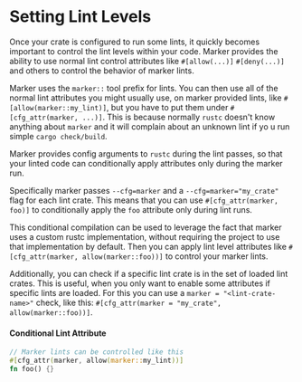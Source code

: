 # Setting Lint Levels
Once your crate is configured to run some lints, it quickly becomes important to control the lint levels within your
code. Marker provides the ability to use normal lint control attributes like `#[allow(...)]` `#[deny(...)]` and others
to control the behavior of marker lints.

Marker uses the `marker::` tool prefix for lints. You can then use all of the normal lint attributes you might usually use, on marker provided lints, like `#[allow(marker::my_lint)]`, but you have to put them under `#[cfg_attr(marker, ...)]`. This is because normally `rustc` doesn't know anything about `marker` and it will complain about an unknown lint if yo u run simple `cargo check/build`.

Marker provides config arguments to `rustc` during the lint passes, so that your linted code can conditionally apply attributes only during the marker run.

Specifically marker passes `--cfg=marker` and a `--cfg=marker="my_crate"` flag for each lint crate. This means that you
can use `#[cfg_attr(marker, foo)]` to conditionally apply the `foo` attribute only during lint runs.

This conditional compilation can be used to leverage the fact that marker uses a custom rustc implementation, without requiring the project to use that implementation by default. Then you can apply lint level attributes like `#[cfg_attr(marker, allow(marker::foo))]` to control your marker lints.

Additionally, you can check if a specific lint crate is in the set of loaded lint crates. This is useful, when you
only want to enable some attributes if specific lints are loaded. For this you can use a `marker = "<lint-crate-name>"`
check, like this: `#[cfg_attr(marker = "my_crate", allow(marker::foo))]`.

#### Conditional Lint Attribute
```rust
// Marker lints can be controlled like this
#[cfg_attr(marker, allow(marker::my_lint))]
fn foo() {}
```
